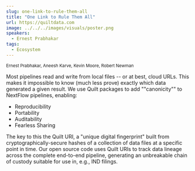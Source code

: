 ```yaml
---
slug: one-link-to-rule-them-all
title: "One Link to Rule Them All"
url: https://quiltdata.com
image: ../../../images/visuals/poster.png
speakers:
  - Ernest Prabhakar
tags:
  - Ecosystem
---
```

<div className="mb-8">
  <small className="typo-small">
    Ernest Prabhakar, Aneesh Karve, Kevin Moore, Robert Newman
  </small>
</div>

Most pipelines read and write from local files -- or at best, cloud URLs.
This makes it impossible to know (much less prove) exactly which data
generated a given result. We use Quilt packages to add ""canonicity""
to NextFlow pipelines, enabling:

- Reproducibility
- Portability
- Auditability
- Fearless Sharing

The key to this the Quilt URI, a "unique digital fingerprint" built from
cryptographically-secure hashes of a collection of data files
at a specific point in time. Our open source code uses Quilt URIs
to track data lineage across the complete end-to-end pipeline, generating
an unbreakable chain of custody suitable for use in, e.g., IND filings.
